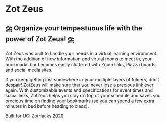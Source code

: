 # Zot Zeus

## ⛈️ Organize your tempestuous life with the power of Zot Zeus! ⛈️

Zot Zeus was built to handle your needs in a virtual learning environment. With the addition of new information and virtual rooms to meet in, your bookmarks bar becomes easily cluttered with Zoom links, Piazza boards, and social media sites. 

If you keep getting lost somewhere in your multiple layers of folders, don’t despair! ZotZeus will make sure that you never lose a precious link ever again. With customizable events and specifications for event times and social links, ZotZeus helps you stay on top of your schedule and saves you precious time on finding your bookmarks (so you can spend a few extra minutes in bed before heading to class).

Built for UCI ZotHacks 2020.
